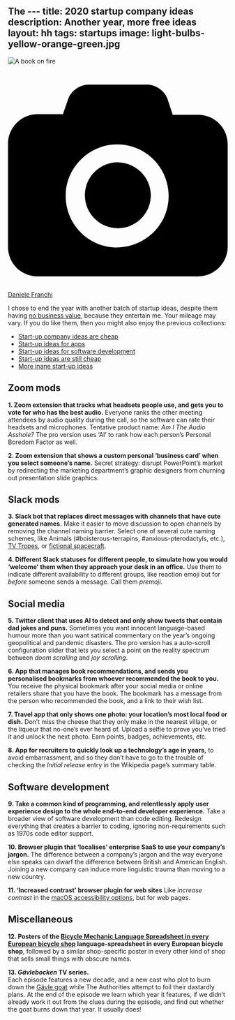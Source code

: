 The ---
title: 2020 startup company ideas
description: Another year, more free ideas
layout: hh
tags: startups
image: light-bulbs-yellow-orange-green.jpg
---

![A book on fire](light-bulbs-yellow-orange-green.jpg)

<a class="unsplash" href="https://unsplash.com/photos/GbAEJUJKJ88" rel="noopener noreferrer"><span><svg xmlns="http://www.w3.org/2000/svg" viewBox="0 0 32 32"><title>unsplash-logo</title><path d="M20.8 18.1c0 2.7-2.2 4.8-4.8 4.8s-4.8-2.1-4.8-4.8c0-2.7 2.2-4.8 4.8-4.8 2.7.1 4.8 2.2 4.8 4.8zm11.2-7.4v14.9c0 2.3-1.9 4.3-4.3 4.3h-23.4c-2.4 0-4.3-1.9-4.3-4.3v-15c0-2.3 1.9-4.3 4.3-4.3h3.7l.8-2.3c.4-1.1 1.7-2 2.9-2h8.6c1.2 0 2.5.9 2.9 2l.8 2.4h3.7c2.4 0 4.3 1.9 4.3 4.3zm-8.6 7.5c0-4.1-3.3-7.5-7.5-7.5-4.1 0-7.5 3.4-7.5 7.5s3.3 7.5 7.5 7.5c4.2-.1 7.5-3.4 7.5-7.5z"></path></svg></span><span>Daniele Franchi</span></a>

I chose to end the year with another batch of startup ideas, despite them having 
[no business value](startup-ideas-are-cheap), because they entertain me.
Your mileage may vary.
If you do like them, then you might also enjoy the previous collections:

* [Start-up company ideas are cheap](startup-ideas-are-cheap)
* [Start-up ideas for apps](startup-ideas-apps)
* [Start-up ideas for software development](startup-ideas-development)
* [Start-up ideas are still cheap](startup-ideas-misc)
* [More inane start-up ideas](startup-ideas-2018-2019)

## Zoom mods

**1. Zoom extension that tracks what headsets people use, and gets you to vote for who has the best audio.**
Everyone ranks the other meeting attendees by audio quality during the call, so the software can rate their headsets and microphones.
Tentative product name: _Am I The Audio Asshole?_
The pro version uses ‘AI’ to rank how each person’s Personal Boredom Factor as well.

**2. Zoom extension that shows a custom personal ‘business card’ when you select someone’s name.**
Secret strategy: disrupt PowerPoint’s market by redirecting the marketing department’s graphic designers from churning out presentation slide graphics.

## Slack mods

**3. Slack bot that replaces direct messages with channels that have cute generated names.**
Make it easier to move discussion to open channels by removing the channel naming barrier.
Select one of several cute naming schemes, like Animals (#boisterous-terrapins, #anxious-pterodactyls, etc.),
[TV Tropes](https://tvtropes.org/pmwiki/browse.php), or 
[fictional spacecraft](https://en.m.wikipedia.org/wiki/List_of_fictional_spacecraft).

**4. Different Slack statuses for different people, to simulate how you would ‘welcome’ them when they approach your desk in an office.**
Use them to indicate different availability to different groups, like reaction emoji but for _before_ someone sends a message. Call them _premoji_.

## Social media

**5. Twitter client that uses AI to detect and only show tweets that contain dad jokes and puns.**
Sometimes you want innocent language-based humour more than you want satirical commentary on the year’s ongoing geopolitical and pandemic disasters.
The pro version has a auto-scroll configuration slider that lets you select a point on the reality spectrum between _doom scrolling_ and _joy scrolling_.

**6. App that manages book recommendations, and sends you personalised bookmarks from whoever recommended the book to you.**
You receive the physical bookmark after your social media or online retailers share that you have the book.
The bookmark has a message from the person who recommended the book, and a link to their wish list.

**7. Travel app that only shows one photo: your location’s most local food or dish.**
Don’t miss the cheese that they only make in the nearest village, or the liqueur that no-one’s ever heard of. 
Upload a selfie to prove you’ve tried it and unlock the next photo.
Earn points, badges, achievements, etc.

**8. App for recruiters to quickly look up a technology’s age in years,** 
to avoid embarrassment, and so they don’t have to go to the trouble of checking the _Initial release_ entry in the Wikipedia page’s summary table.

## Software development

**9. Take a common kind of programming, and relentlessly apply user experience design to the whole end-to-end developer experience.**
Take a broader view of software development than code editing.
Redesign everything that creates a barrier to coding, ignoring non-requirements such as 1970s code editor support.

**10. Browser plugin that ‘localises’ enterprise SaaS to use your company’s jargon.**
The difference between a company’s jargon and the way everyone else speaks can dwarf the difference between British and American English.
Joining a new company can induce more linguistic trauma than moving to a new country.

**11. ‘Increased contrast’ browser plugin for web sites**
Like _increase contrast_ in the [macOS accessibility options](https://support.apple.com/en-gb/guide/mac-help/unac089/mac), 
but for web pages.

## Miscellaneous

**12. Posters of the 
[Bicycle Mechanic Language Spreadsheet in every European bicycle shop](https://parktool.com/blog/repair-help/bicycle-mechanic)
language-spreadsheet in every European bicycle shop**, 
followed by a similar shop-specific poster in every other kind of shop that sells small things with obscure names.

**13. _Gävlebocken_ TV series.**  
Each episode features a new decade, and a new cast who plot to burn down the 
[Gävle goat](https://en.wikipedia.org/wiki/G%C3%A4vle_goat) 
while The Authorities attempt to foil their dastardly plans.
At the end of the episode we learn which year it features, if we didn’t already work it out from the clues during the episode, and find out whether the goat burns down that year.
It usually does!
